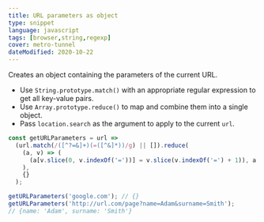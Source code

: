 ```yaml
---
title: URL parameters as object
type: snippet
language: javascript
tags: [browser,string,regexp]
cover: metro-tunnel
dateModified: 2020-10-22
---
```


Creates an object containing the parameters of the current URL.

- Use `String.prototype.match()` with an appropriate regular expression to get all key-value pairs.
- Use `Array.prototype.reduce()` to map and combine them into a single object.
- Pass `location.search` as the argument to apply to the current `url`.

```js
const getURLParameters = url =>
  (url.match(/([^?=&]+)(=([^&]*))/g) || []).reduce(
    (a, v) => (
      (a[v.slice(0, v.indexOf('='))] = v.slice(v.indexOf('=') + 1)), a
    ),
    {}
  );

getURLParameters('google.com'); // {}
getURLParameters('http://url.com/page?name=Adam&surname=Smith');
// {name: 'Adam', surname: 'Smith'}
```
